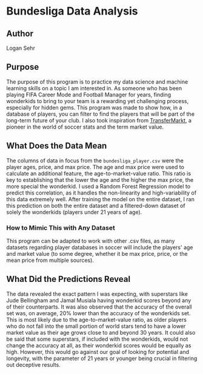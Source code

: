 # Bundesliga Data Analysis

## Author
Logan Sehr

## Purpose
The purpose of this program is to practice my data science and machine learning skills on a topic I am interested in. As someone who has been playing FIFA Career Mode and Football Manager for years, finding wonderkids to bring to your team is a rewarding yet challenging process, especially for hidden gems. This program was made to show how, in a database of players, you can filter to find the players that will be part of the long-term future of your club. I also took inspiration from [TransferMarkt](https://www.transfermarkt.us/), a pioneer in the world of soccer stats and the term market value.

## What Does the Data Mean
The columns of data in focus from the `bundesliga_player.csv` were the player ages, price, and max price. The age and max price were used to calculate an additional feature, the age-to-market-value ratio. This ratio is key to establishing that the lower the age and the higher the max price, the more special the wonderkid. I used a Random Forest Regression model to predict this correlation, as it handles the non-linearity and high-variability of this data extremely well. After training the model on the entire dataset, I ran this prediction on both the entire dataset and a filtered-down dataset of solely the wonderkids (players under 21 years of age).

### How to Mimic This with Any Dataset
This program can be adapted to work with other .csv files, as many datasets regarding player databases in soccer will include the players' age and market value (to some degree, whether it be max price, price, or the mean price from multiple sources).

## What Did the Predictions Reveal
The data revealed the exact pattern I was expecting, with superstars like Jude Bellingham and Jamal Musiala having wonderkid scores beyond any of their counterparts. It was also observed that the accuracy of the overall set was, on average, 20% lower than the accuracy of the wonderkids set. This is most likely due to the age-to-market-value ratio, as older players who do not fall into the small portion of world stars tend to have a lower market value as their age grows close to and beyond 30 years. It could also be said that some superstars, if included with the wonderkids, would not change the accuracy at all, as their wonderkid scores would be equally as high. However, this would go against our goal of looking for potential and longevity, with the parameter of 21 years or younger being crucial in filtering out deceptive results.
